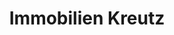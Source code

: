 ---
title: "Immobilien Kreutz"
url: /klagenfurt-am-woerthersee/immobilien-kreutz/
shop: Immobilien
---